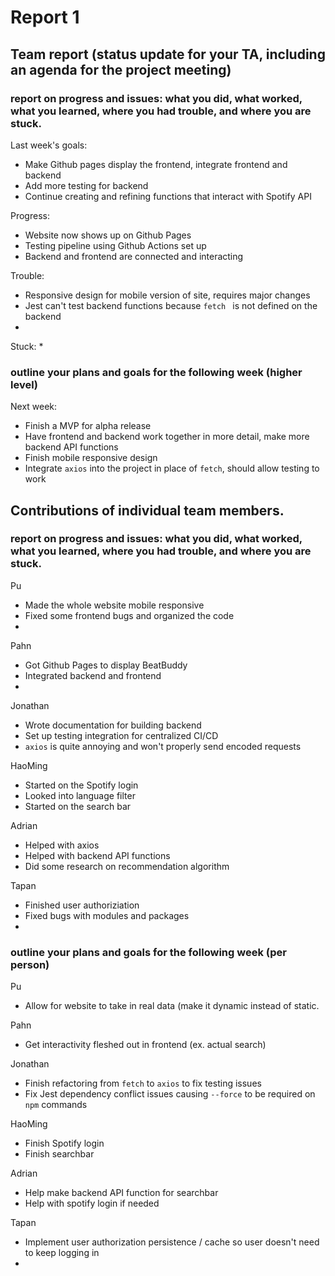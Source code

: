 # Report 1

## Team report (status update for your TA, including an agenda for the project meeting)

### report on progress and issues: what you did, what worked, what you learned, where you had trouble, and where you are stuck.

Last week's goals:
 * Make Github pages display the frontend, integrate frontend and backend
 * Add more testing for backend
 * Continue creating and refining functions that interact with Spotify API

Progress:
 * Website now shows up on Github Pages
 * Testing pipeline using Github Actions set up
 * Backend and frontend are connected and interacting

Trouble:
 * Responsive design for mobile version of site, requires major changes
 * Jest can't test backend functions because `fetch ` is not defined on the backend
 *

Stuck:
 *

### outline your plans and goals for the following week (higher level)

Next week:
 * Finish a MVP for alpha release
 * Have frontend and backend work together in more detail, make more backend API functions
 * Finish mobile responsive design
 * Integrate `axios` into the project in place of `fetch`, should allow testing to work


## Contributions of individual team members.

### report on progress and issues: what you did, what worked, what you learned, where you had trouble, and where you are stuck.

Pu
 * Made the whole website mobile responsive
 * Fixed some frontend bugs and organized the code
 *

Pahn
 * Got Github Pages to display BeatBuddy
 * Integrated backend and frontend
 *

Jonathan
 * Wrote documentation for building backend
 * Set up testing integration for centralized CI/CD
 * `axios` is quite annoying and won't properly send encoded requests

HaoMing
 * Started on the Spotify login
 * Looked into language filter
 * Started on the search bar

Adrian
 * Helped with axios
 * Helped with backend API functions
 * Did some research on recommendation algorithm

Tapan
 * Finished user authoriziation
 * Fixed bugs with modules and packages
 *

### outline your plans and goals for the following week (per person)

Pu
 * Allow for website to take in real data (make it dynamic instead of static.

Pahn
 * Get interactivity fleshed out in frontend (ex. actual search)

Jonathan
 * Finish refactoring from `fetch` to `axios` to fix testing issues
 * Fix Jest dependency conflict issues causing `--force` to be required on `npm` commands

HaoMing
 * Finish Spotify login
 * Finish searchbar

Adrian
 * Help make backend API function for searchbar
 * Help with spotify login if needed

Tapan
 * Implement user authorization persistence / cache so user doesn't need to keep logging in
 *
